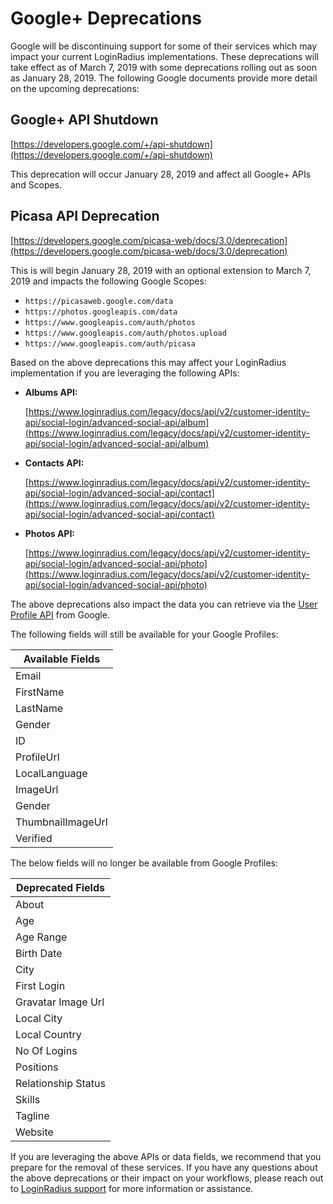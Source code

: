 Google+ Deprecations
=================================

Google will be discontinuing support for some of their services which may impact your current LoginRadius implementations. These deprecations will take effect as of March 7, 2019 with some deprecations rolling out  as soon as January 28, 2019. The following Google documents provide more detail on the upcoming deprecations: 

## Google+ API Shutdown

[https://developers.google.com/+/api-shutdown](https://developers.google.com/+/api-shutdown)

This deprecation will occur January 28, 2019 and affect all Google+ APIs and Scopes. 

## Picasa API Deprecation 
[https://developers.google.com/picasa-web/docs/3.0/deprecation](https://developers.google.com/picasa-web/docs/3.0/deprecation)

This is will begin January 28, 2019 with an optional extension to March 7, 2019 and impacts the following Google Scopes: 

- `https://picasaweb.google.com/data`
- `https://photos.googleapis.com/data`
- `https://www.googleapis.com/auth/photos`
- `https://www.googleapis.com/auth/photos.upload`
- `https://www.googleapis.com/auth/picasa`
 
Based on the above deprecations this may affect your LoginRadius implementation if you are leveraging the following APIs: 

- **Albums API:**

	[https://www.loginradius.com/legacy/docs/api/v2/customer-identity-api/social-login/advanced-social-api/album](https://www.loginradius.com/legacy/docs/api/v2/customer-identity-api/social-login/advanced-social-api/album)

- **Contacts API:**

	[https://www.loginradius.com/legacy/docs/api/v2/customer-identity-api/social-login/advanced-social-api/contact](https://www.loginradius.com/legacy/docs/api/v2/customer-identity-api/social-login/advanced-social-api/contact)
	
- **Photos API:**

	[https://www.loginradius.com/legacy/docs/api/v2/customer-identity-api/social-login/advanced-social-api/photo](https://www.loginradius.com/legacy/docs/api/v2/customer-identity-api/social-login/advanced-social-api/photo)

The above deprecations also impact the data you can retrieve via the [User Profile API](https://www.loginradius.com/legacy/docs/api/v2/customer-identity-api/social-login/user-profile) from Google. 

The following fields will still be available for your Google Profiles:

|Available Fields   |
|---|
| Email  |
| FirstName   | 
| LastName  |
| Gender  |
| ID  |
| ProfileUrl |
| LocalLanguage  |
| ImageUrl  |
| Gender  |
| ThumbnailImageUrl |
| Verified  |


The below fields will no longer be available from Google Profiles: 


|Deprecated Fields   |
|---|
| About  |
| Age   | 
| Age Range  |
| Birth Date  |
| City |
| First Login |
| Gravatar Image Url  |
| Local City |
| Local Country  |
| No Of Logins |
| Positions  |
| Relationship Status  |
| Skills  |
| Tagline |
| Website  |



If you are leveraging the above APIs or data fields, we recommend that you prepare for the removal of these services. If you have any questions about the above deprecations or their impact on your workflows, please reach out to [LoginRadius support](https://adminconsole.loginradius.com/support/tickets/open-a-new-ticket) for more information or assistance. 

